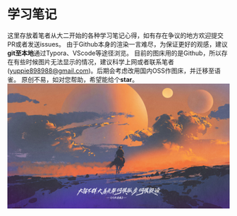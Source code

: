 # 学习笔记

这里存放着笔者从大二开始的各种学习笔记心得，如有存在争议的地方欢迎提交PR或者发送issues。
由于Github本身的渲染一言难尽，为保证更好的观感，建议**git至本地**通过Typora、VScode等途径浏览。
目前的图床用的是Github，所以存在有些时候图片无法显示的情况，建议科学上网或者联系笔者(yuppie898988@gmail.com)。后期会考虑改用国内OSS作图床，并迁移至语雀。
原创不易，如对您帮助，希望能给个**star**。
![title](https://raw.githubusercontent.com/Yuppie898988/LearningNotes-images/main/images/8469969.jpg)
